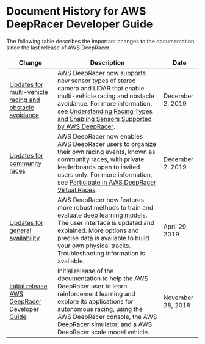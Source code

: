 # Document History for AWS DeepRacer Developer Guide<a name="doc-history"></a>

The following table describes the important changes to the documentation since the last release of AWS DeepRacer\.

| Change | Description | Date | 
| --- |--- |--- |
| [Updates for multi\-vehicle racing and obstacle avoidance](#doc-history) | AWS DeepRacer now supports new sensor types of stereo camera and LIDAR that enable multi\-vehicle racing and obstacle avoidance\. For more information, see [Understanding Racing Types and Enabling Sensors Supported by AWS DeepRacer](deepracer-choose-race-type.md)\. | December 2, 2019 | 
| [Updates for community races](#doc-history) | AWS DeepRacer now enables AWS DeepRacer users to organize their own racing events, known as community races, with private leaderboards open to invited users only\. For more information, see [Participate in AWS DeepRacer Virtual Races](deepracer-racing-series.md)\. | December 2, 2019 | 
| [Updates for general availability](#doc-history) | AWS DeepRacer now features more robust methods to train and evaluate deep learning models\. The user interface is updated and explained\. More options and precise data is available to build your own physical tracks\. Troubleshooting information is available\. | April 29, 2019 | 
| [Initial release AWS DeepRacer Developer Guide](#doc-history) | Initial release of the documentation to help the AWS DeepRacer user to learn reinforcement learning and explore its applications for autonomous racing, using the AWS DeepRacer console, the AWS DeepRacer simulator, and a AWS DeepRacer scale model vehicle\. | November 28, 2018 | 